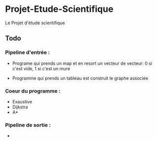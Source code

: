 # Projet-Etude-Scientifique
Le Projet d'étude scientifique 

## Todo 
### Pipeline d'entrée :
- Programe qui prends un map et en resort un vecteur de vecteur: 0 si c'est vide, 1 si c'est un mure
  
- Programme qui prends un tableau est construit le graphe associée

### Coeur du programme :
- Exaustive
- Dijkstra
- A*

### Pipeline de sortie :
- 
